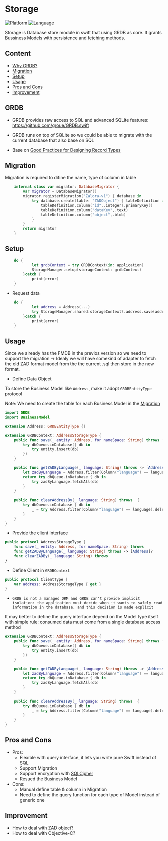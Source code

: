 
# Storage

[![Platform](http://img.shields.io/badge/platform-ios-blue.svg?style=flat
)](https://developer.apple.com/iphone/index.action)
[![Language](http://img.shields.io/badge/language-swift-brightgreen.svg?style=flat
)](https://developer.apple.com/swift)

Storage is Database store module in swift that using GRDB as core. It grants Bussiness Models with persistence and fetching methods.


## Content
 - [Why GRDB?](#GRDB)
 - [Migration](#Migration)
 - [Setup](#Setup)
 - [Usage](#usage)
 - [Pros and Cons](#Pros-and-Cons)
 - [Improvement](#Improvement)

## GRDB
- GRDB provides raw access to SQL and advanced SQLite features: https://github.com/groue/GRDB.swift

- GRDB runs on top of SQLite so we could be able to migrate with the current database that also base on SQL  

- Base on [Good Practices for Designing Record Types](https://github.com/groue/GRDB.swift/blob/master/Documentation/GoodPracticesForDesigningRecordTypes.md)


## Migration

Migration is required to difine the name, type of column in table

```swift
    internal class var migrator: DatabaseMigrator {
        var migrator = DatabaseMigrator()
        migrator.registerMigration("Zalora-v1") { database in
            try database.create(table: "ZADObject") { tableDefinition in
                tableDefinition.column("id",.integer).primaryKey()
                tableDefinition.column("dataKey",.text)
                tableDefinition.column("object",.blob)
            }
        }
        return migrator
    }
 ```

## Setup
```swift
    do {
            let grdbContext = try GRDBContext(in: application)
            StorageManager.setup(storageContext: grdbContext)
        }catch {
            print(error)
    }
```

- Request data
```swift
    do {
            let address = Address(...)
            try StorageManager.shared.storageContext?.address.save(address, for: "SG")
        }catch {
            print(error)
    }
```

## Usage
Since we already has the FMDB in the previos version so we need to support the migration -> Idealy we will have somekind of adapter to fetch the old ZAD format model from the the current .sql then store in the new format.

- Define Data Object

 To store the Business Model like `Address`,  make it adopt `GRDBEntityType` protocol

 Note: We need to create the table for each Business Model in the  [Migration](#Migration)

```swift
import GRDB
import BusinessModel

extension Address: GRDBEntityType {}

extension GRDBContext: AddressStorageType {
    public func save(_ entity: Address, for nameSpace: String) throws {
        try dbQueue.inDatabase({ db in
            try entity.insert(db)
        })
    }

    public func getZADByLanguage(_ language: String) throws -> [Address]? {
        let zadByLanguage = Address.filter(Column("language") == language)
        return try dbQueue.inDatabase { db in
            try zadByLanguage.fetchAll(db)
        }
    }
    
    public func clearAddressBy(_ language: String) throws  {
        try dbQueue.inDatabase { db in
            _ = try Address.filter(Column("language") == language).deleteAll(db)
        }
    }
}
```

- Provide the client interface
```swift
public protocol AddressStorageType {
    func save(_ entity: Address, for nameSpace: String) throws
    func getZADByLanguage(_ language: String) throws -> [Address]?
    func clearZADBy(_ language: String) throws
}
```

- Define Client in `GRDBContext `
```swift
public protocol ClientType {
    var address: AddressStorageType { get }
}
```

- `GRDB is not a managed ORM and GRDB can't provide implicit isolation: the application must decide when it wants to safely read information in the database, and this decision is made explicit` 

It may better to define the query interface depend on the Model type itself with simple rule: consumed data must come from a single database access method

```swift
extension GRDBContext: AddressStorageType {
    public func save(_ entity: Address, for nameSpace: String) throws {
        try dbQueue.inDatabase({ db in
            try entity.insert(db)
        })
    }

    public func getZADByLanguage(_ language: String) throws -> [Address]? {
        let zadByLanguage = Address.filter(Column("language") == language)
        return try dbQueue.inDatabase { db in
            try zadByLanguage.fetchAll(db)
        }
    }
    
    public func clearAddressBy(_ language: String) throws  {
        try dbQueue.inDatabase { db in
            _ = try Address.filter(Column("language") == language).deleteAll(db)
        }
    }
}
```

## Pros and Cons
- Pros: 
    + Flexible with query interface, it lets you write pure Swift instead of SQL
    + Support Migration
    + Support encryption with [SQLCipher](https://github.com/groue/GRDB.swift/blob/master/README.md#encryption)
    + Resued the Business Model
 - Cons: 
    + Manual define table & column in Migration
    + Need to define the query function for each type of Model instead of generic one 

## Improvement
- How to deal with ZAD object? 
- How to deal with Objective-C?

